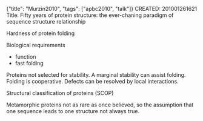 {"title": "Murzin2010", "tags": ["apbc2010", "talk"]}
CREATED: 201001261621
Title: Fifty years of protein structure: the ever-chaning paradigm of sequence structure relationship

Hardness of protein folding

Biological requirements
 * function
 * fast folding

Proteins not selected for stability. A marginal stability can assist folding.
Folding is cooperative. Defects can be resolved by local interactions.

Structural classification of proteins (SCOP)

Metamorphic proteins not as rare as once believed, so the assumption that one
sequence leads to one structure not always true.

